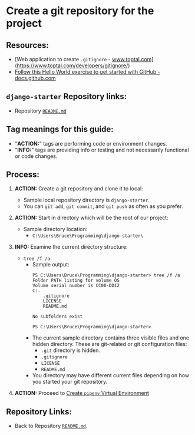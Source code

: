 # Create a git repository for the project

## Resources:
* [Web application to create `.gitignore` - www.toptal.com](https://www.toptal.com/developers/gitignore/)
* [Follow this Hello World exercise to get started with GitHub - docs.github.com](https://docs.github.com/en/get-started/quickstart/hello-world)

## `django-starter` Repository links:
* Repository [`README.md`](../README.md)

## Tag meanings for this guide:
* "**ACTION:**" tags are performing code or environment changes.
* "**INFO:**" tags are providing info or testing and not necessarily functional or code changes.


## Process:
1. **ACTION:** Create a git repository and clone it to local:
    * Sample local repository directory is `django-starter`.
    * You can `git add`, `git commit`, and `git push` as often as you prefer.

1. **ACTION:** Start in directory which will be the root of our project:
    * Sample directory location:
        * `C:\Users\Bruce\Programming\django-starter\`

1. **INFO:** Examine the current directory structure:
    * `tree /f /a`
        * Sample output:
            ```
            PS C:\Users\Bruce\Programming\django-starter> tree /f /a
            Folder PATH listing for volume OS
            Volume serial number is CC00-DD12
            C:.
                .gitignore
                LICENSE
                README.md

            No subfolders exist

            PS C:\Users\Bruce\Programming\django-starter>
            ```
        * The current sample directory contains three visible files and one hidden directory. These are git-related or git configuration files:
            * `.git` directory is hidden.
            * `.gitignore`
            * `LICENSE`
            * `README.md`
        * You directory may have different current files depending on how you started your git repository.

1. **ACTION:** Proceed to [Create `pipenv` Virtual Environment](./02_create_virtual_environment.md)


## Repository Links:
* Back to Repository [`README.md`](../README.md).
